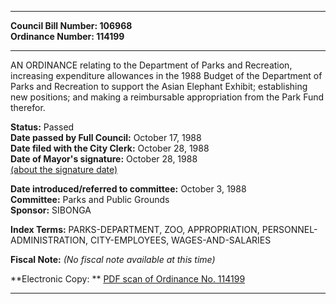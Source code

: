 * * * * *  
  
**Council Bill Number: [](#h0)[](#h2)106968**   
**Ordinance Number: 114199**  
  
* * * * *  
  
AN ORDINANCE relating to the Department of Parks and Recreation, increasing expenditure allowances in the 1988 Budget of the Department of Parks and Recreation to support the Asian Elephant Exhibit; establishing new positions; and making a reimbursable appropriation from the Park Fund therefor.  
  
**Status:** Passed   
**Date passed by Full Council:** October 17, 1988   
**Date filed with the City Clerk:** October 28, 1988   
**Date of Mayor's signature:** October 28, 1988   
[(about the signature date)](/~public/approvaldate.htm)   
  
  
**Date introduced/referred to committee:** October 3, 1988   
**Committee:** Parks and Public Grounds   
**Sponsor:** SIBONGA   
  
**Index Terms:** PARKS-DEPARTMENT, ZOO, APPROPRIATION, PERSONNEL-ADMINISTRATION, CITY-EMPLOYEES, WAGES-AND-SALARIES  
  
**Fiscal Note:** *(No fiscal note available at this time)*  
  
**Electronic Copy: ** [PDF scan of Ordinance No. 114199](/~archives/Ordinances/Ord_114199.pdf)  
  
* * * * *  
